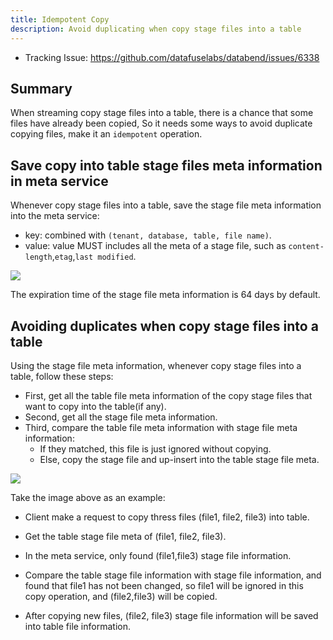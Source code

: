 ```yaml
---
title: Idempotent Copy
description: Avoid duplicating when copy stage files into a table
---
```


- Tracking Issue: https://github.com/datafuselabs/databend/issues/6338

## Summary

When streaming copy stage files into a table, there is a chance that some files have already been copied, So it needs some ways to avoid duplicate copying files, make it an `idempotent` operation.

## Save copy into table stage files meta information in meta service

Whenever copy stage files into a table, save the stage file meta information into the meta service:

- key: combined with `(tenant, database, table, file name)`.
- value: value MUST includes all the meta of a stage file, such as `content-length`,`etag`,`last modified`.



![](/img/rfc/20220909-idempotent-copy/stage-file-meta.png)



The expiration time of the stage file meta information is 64 days by default.

## Avoiding duplicates when copy stage files into a table

Using the stage file meta information, whenever copy stage files into a table, follow these steps:

* First, get all the table file meta information of the copy stage files that want to copy into the table(if any).
* Second, get all the stage file meta information.
* Third, compare the table file meta information with stage file meta information:
  * If they matched, this file is just ignored without copying.
  * Else, copy the stage file and up-insert into the table stage file meta.



![](/img/rfc/20220909-idempotent-copy/example.png)



Take the image above as an example:

* Client make a request to copy thress files (file1, file2, file3) into table.

* Get the table stage file meta of (file1, file2, file3).

* In the meta service, only found (file1,file3) stage file information.

* Compare the table stage file information with stage file information, and found that file1 has not been changed, so file1 will be ignored in this copy operation, and (file2,file3) will be copied.

* After copying new files, (file2, file3) stage file information will be saved into table file information.



